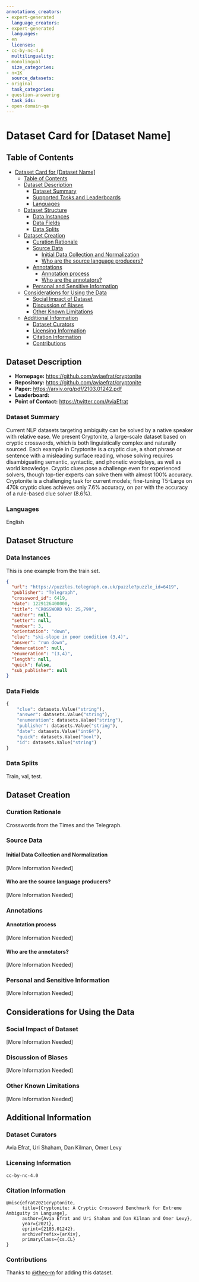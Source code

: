 ```yaml
---
annotations_creators:
- expert-generated
  language_creators:
- expert-generated
  languages:
- en
  licenses:
- cc-by-nc-4.0
  multilinguality:
- monolingual
  size_categories:
- n<1K
  source_datasets:
- original
  task_categories:
- question-answering
  task_ids:
- open-domain-qa
---
```


# Dataset Card for [Dataset Name]

## Table of Contents
- [Dataset Card for [Dataset Name]](#dataset-card-for-dataset-name)
  - [Table of Contents](#table-of-contents)
  - [Dataset Description](#dataset-description)
    - [Dataset Summary](#dataset-summary)
    - [Supported Tasks and Leaderboards](#supported-tasks-and-leaderboards)
    - [Languages](#languages)
  - [Dataset Structure](#dataset-structure)
    - [Data Instances](#data-instances)
    - [Data Fields](#data-fields)
    - [Data Splits](#data-splits)
  - [Dataset Creation](#dataset-creation)
    - [Curation Rationale](#curation-rationale)
    - [Source Data](#source-data)
      - [Initial Data Collection and Normalization](#initial-data-collection-and-normalization)
      - [Who are the source language producers?](#who-are-the-source-language-producers)
    - [Annotations](#annotations)
      - [Annotation process](#annotation-process)
      - [Who are the annotators?](#who-are-the-annotators)
    - [Personal and Sensitive Information](#personal-and-sensitive-information)
  - [Considerations for Using the Data](#considerations-for-using-the-data)
    - [Social Impact of Dataset](#social-impact-of-dataset)
    - [Discussion of Biases](#discussion-of-biases)
    - [Other Known Limitations](#other-known-limitations)
  - [Additional Information](#additional-information)
    - [Dataset Curators](#dataset-curators)
    - [Licensing Information](#licensing-information)
    - [Citation Information](#citation-information)
    - [Contributions](#contributions)

## Dataset Description

- **Homepage:** https://github.com/aviaefrat/cryptonite
- **Repository:** https://github.com/aviaefrat/cryptonite
- **Paper:** https://arxiv.org/pdf/2103.01242.pdf
- **Leaderboard:**
- **Point of Contact:** https://twitter.com/AviaEfrat

### Dataset Summary

Current NLP datasets targeting ambiguity can be solved by a native speaker with relative ease. We present Cryptonite, a large-scale dataset based on cryptic crosswords, which is both linguistically complex and naturally sourced. Each example in Cryptonite is a cryptic clue, a short phrase or sentence with a misleading surface reading, whose solving requires disambiguating semantic, syntactic, and phonetic wordplays, as well as world knowledge. Cryptic clues pose a challenge even for experienced solvers, though top-tier experts can solve them with almost 100% accuracy. Cryptonite is a challenging task for current models; fine-tuning T5-Large on 470k cryptic clues achieves only 7.6% accuracy, on par with the accuracy of a rule-based clue solver (8.6%).

### Languages

English

## Dataset Structure

### Data Instances

This is one example from the train set.

```json
{
  "url": "https://puzzles.telegraph.co.uk/puzzle?puzzle_id=6419",
  "publisher": "Telegraph",
  "crossword_id": 6419,
  "date": 1229126400000,
  "title": "CROSSWORD NO: 25,799",
  "author": null,
  "setter": null,
  "number": 3,
  "orientation": "down",
  "clue": "ski-slope in poor condition (3,4)",
  "answer": "run down",
  "demarcation": null,
  "enumeration": "(3,4)",
  "length": null,
  "quick": false,
  "sub_publisher": null
}
```

### Data Fields

```python
{
    "clue": datasets.Value("string"),
    "answer": datasets.Value("string"),
    "enumeration": datasets.Value("string"),
    "publisher": datasets.Value("string"),
    "date": datasets.Value("int64"),
    "quick": datasets.Value("bool"),
    "id": datasets.Value("string")
}
```


### Data Splits

Train, val, test.

## Dataset Creation

### Curation Rationale

Crosswords from the Times and the Telegraph.

### Source Data

#### Initial Data Collection and Normalization

[More Information Needed]

#### Who are the source language producers?

[More Information Needed]

### Annotations

#### Annotation process

[More Information Needed]

#### Who are the annotators?

[More Information Needed]

### Personal and Sensitive Information

[More Information Needed]

## Considerations for Using the Data

### Social Impact of Dataset

[More Information Needed]

### Discussion of Biases

[More Information Needed]

### Other Known Limitations

[More Information Needed]

## Additional Information

### Dataset Curators

Avia Efrat, Uri Shaham, Dan Kilman, Omer Levy

### Licensing Information

`cc-by-nc-4.0`

### Citation Information

```
@misc{efrat2021cryptonite,
      title={Cryptonite: A Cryptic Crossword Benchmark for Extreme Ambiguity in Language}, 
      author={Avia Efrat and Uri Shaham and Dan Kilman and Omer Levy},
      year={2021},
      eprint={2103.01242},
      archivePrefix={arXiv},
      primaryClass={cs.CL}
}
```


### Contributions

Thanks to [@theo-m](https://github.com/theo-m) for adding this dataset.
